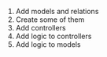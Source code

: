 

1. Add models and relations
1. Create some of them
1. Add controllers
1. Add logic to controllers
1. Add logic to models
